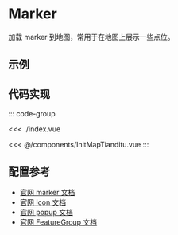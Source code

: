 <script setup>
import demo from './index.vue'
</script>

# Marker

加载 marker 到地图，常用于在地图上展示一些点位。

## 示例

<demo></demo>

## 代码实现

::: code-group

<<< ./index.vue

<<< @/components/InitMapTianditu.vue
:::

## 配置参考

+ [官网 marker 文档](https://leafletjs.cn/reference.html#marker)
+ [官网 Icon 文档](https://leafletjs.cn/reference.html#icon)
+ [官网 popup 文档](https://leafletjs.cn/reference.html#popup)
+ [官网 FeatureGroup 文档](https://leafletjs.cn/reference.html#featuregroup)


